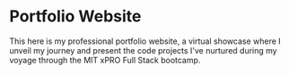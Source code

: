 # Portfolio Website



This here is my professional portfolio website, a virtual showcase where I unveil my journey and present the code projects I've nurtured during my voyage through the MIT xPRO Full Stack bootcamp.

